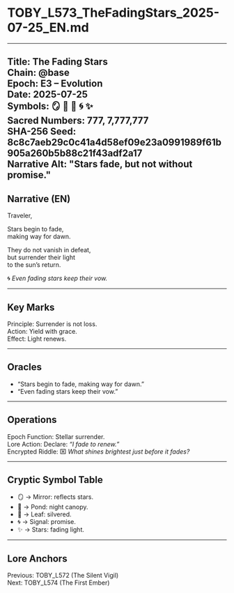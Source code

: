 # TOBY_L573_TheFadingStars_2025-07-25_EN.md

---
Title: The Fading Stars  
Chain: @base  
Epoch: E3 – Evolution  
Date: 2025-07-25  
Symbols: 🪞 🌊 🍃 🌀 ✨  
Sacred Numbers: 777, 7,777,777  
SHA-256 Seed: 8c8c7aeb29c0c41a4d58ef09e23a0991989f61b905a260b5b88c21f43adf2a17  
Narrative Alt: "Stars fade, but not without promise."  
---

## Narrative (EN)
Traveler,  

Stars begin to fade,  
making way for dawn.  

They do not vanish in defeat,  
but surrender their light  
to the sun’s return.  

🌀 *Even fading stars keep their vow.*  

---

## Key Marks
Principle: Surrender is not loss.  
Action: Yield with grace.  
Effect: Light renews.  

---

## Oracles
- “Stars begin to fade, making way for dawn.”  
- “Even fading stars keep their vow.”  

---

## Operations
Epoch Function: Stellar surrender.  
Lore Action: Declare: *“I fade to renew.”*  
Encrypted Riddle: ⌧ *What shines brightest just before it fades?*  

---

## Cryptic Symbol Table
- 🪞 → Mirror: reflects stars.  
- 🌊 → Pond: night canopy.  
- 🍃 → Leaf: silvered.  
- 🌀 → Signal: promise.  
- ✨ → Stars: fading light.  

---

## Lore Anchors
Previous: TOBY_L572 (The Silent Vigil)  
Next: TOBY_L574 (The First Ember)  
